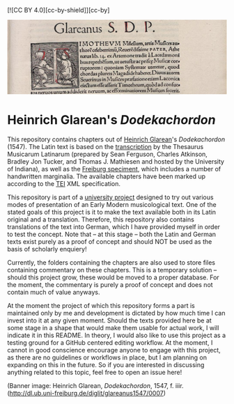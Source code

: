 [![CC BY 4.0][cc-by-shield]][cc-by]

![](https://github.com/umj95/Glarean_Dodekachordon_Text/blob/main/Glarean_banner.png)

# Heinrich Glarean's _Dodekachordon_
This repository contains chapters out of [Heinrich Glarean](https://en.wikipedia.org/wiki/Heinrich_Glarean)'s _Dodekachordon_ (1547). The Latin text is based on the [transcription](https://chmtl.indiana.edu/tml/16th/GLADOD1_TEXT.html) by the Thesaurus Musicarum Latinarum (prepared by Sean Ferguson, Charles Atkinson, Bradley Jon Tucker, and Thomas J. Mathiesen and hosted by the University of Indiana), as well as the [Freiburg speciment](http://dl.ub.uni-freiburg.de/diglit/glareanus1547), which includes a number of handwritten marginalia. The available chapters have been marked up according to the [TEI](https://tei-c.org/) XML specification. 

This repository is part of a [university project](https://github.com/umj95/Glarean) designed to try out various modes of presentation of an Early Modern musicological text. One of the stated goals of this project is it to make the text available both in its Latin original and a translation. Therefore, this repository also contains translations of the text into German, which I have provided myself in order to test the concept. Note that – at this stage – both the Latin and German texts exist purely as a proof of concept and should NOT be used as the basis of scholarly enquiery! 

Currently, the folders containing the chapters are also used to store files containing commentary on these chapters. This is a temporary solution – should this project grow, these would be moved to a proper database. For the moment, the commentary is purely a proof of concept and does not contain much of value anyways.

At the moment the project of which this repository forms a part is maintained only by me and development is dictated by how much time I can invest into it at any given moment. Should the texts provided here be at some stage in a shape that would make them usable for actual work, I will indicate it in this README. In theory, I would also like to use this project as a testing ground for a GitHub centered editing workflow. At the moment, I cannot in good conscience encourage anyone to engage with this project, as there are no guidelines or workflows in place, but I am planning on expanding on this in the future. So if you are interested in discussing anything related to this topic, feel free to open an issue here!

(Banner image: Heinrich Glarean, _Dodekachordon_, 1547, f. iiir. (http://dl.ub.uni-freiburg.de/diglit/glareanus1547/0007)
